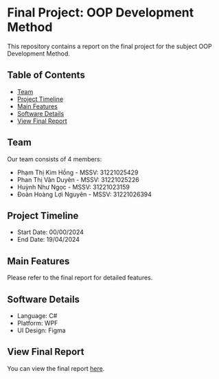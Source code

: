 # Final Project: OOP Development Method

This repository contains a report on the final project for the subject OOP Development Method.

## Table of Contents
- [Team](#team)
- [Project Timeline](#project-timeline)
- [Main Features](#main-features)
- [Software Details](#software-details)
- [View Final Report](#view-final-report)

## Team
Our team consists of 4 members:

- Phạm Thị Kim Hồng - MSSV: 31221025429
- Phan Thị Vân Duyên - MSSV: 31221025226
- Huỳnh Như Ngọc - MSSV: 31221023159
- Đoàn Hoàng Lợi Nguyên - MSSV: 31221026394

## Project Timeline
- Start Date: 00/00/2024
- End Date: 19/04/2024

## Main Features
Please refer to the final report for detailed features.

## Software Details
- Language: C#
- Platform: WPF
- UI Design: Figma

## View Final Report
You can view the final report [here](link_to_final_report).
